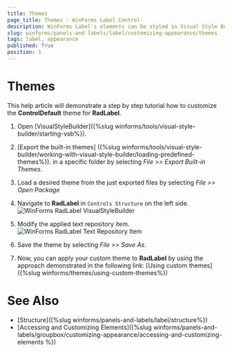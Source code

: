 ```yaml
---
title: Themes
page_title: Themes - WinForms Label Control
description: WinForms Label's elements can be styled in Visual Style Builder. This article shows how you can change the header and footer back colors.
slug: winforms/panels-and-labels/label/customizing-appearance/themes
tags: label, appearance
published: True
position: 1
---
```


# Themes

This help article will demonstrate a step by step tutorial how to customize the **ControlDefault** theme for **RadLabel**.

1. Open [VisualStyleBuilder]({%slug winforms/tools/visual-style-builder/starting-vsb%}).

1. [Export the built-in themes] ({%slug winforms/tools/visual-style-builder/working-with-visual-style-builder/loading-predefined-themes%}). in a specific folder by selecting *File >> Export Built-in Themes*.

1. Load a desired theme from the just exported files by selecting *File >> Open Package*

1. Navigate to **RadLabel** in `Controls Structure` on the left side. 
    ![WinForms RadLabel VisualStyleBuilder](images/label-customizing-appearance-themes001.png)

1. Modify the applied text repository item.
    ![WinForms RadLabel Text Repository Item](images/label-customizing-appearance-themes002.png)

1. Save the theme by selecting *File >> Save As*.

1. Now, you can apply your custom theme to __RadLabel__ by using the approach demonstrated in the following link: [Using custom themes]({%slug winforms/themes/using-custom-themes%})

# See Also

* [Structure]({%slug winforms/panels-and-labels/label/structure%})
* [Accessing and Customizing Elements]({%slug winforms/panels-and-labels/groupbox/customizing-appearance/accessing-and-customizing-elements %})
 
